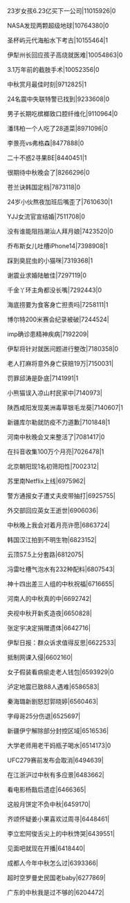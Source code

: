 23岁女孩6.23亿买下一公司|11015926|0

NASA发现两颗超级地球|10764380|0

圣杯屿元代海船水下考古|10155464|1

伊犁州长回应孩子高烧就医难|10054863|0

3.1万年前的截肢手术|10052356|0

中秋赏月最佳时刻|9712825|1

24名震中失联特警已找到|9233608|0

男子长期吃槟榔致口腔纤维化|9110964|0

潘玮柏一个人吃了28道菜|8971096|0

李景亮vs弗格森|8477888|0

二十不惑2寻果BE|8440451|1

很期待中秋晚会了|8266296|0

苍兰诀韩国定档|7873118|0

24岁小伙熬夜加班后嘴歪了|7610630|1

YJJ女流官宣结婚|7511708|0

没有谁能阻挡潮汕人拜月娘|7423520|0

乔布斯女儿吐槽iPhone14|7398908|1

踩到臭屁虫的小猫咪|7319368|1

谢震业求婚陆敏佳|7297119|0

千金丫环主角都没长嘴|7292443|0

海底捞要为食客身亡担责吗|7258111|1

博尔特200米赛会纪录被破|7244524|

imp确诊患精神疾病|7192209|

伊犁将针对就医问题进行整改|7180358|0

老人打麻将意外身亡获赔19万|7150031|

罚罪邱涛是卧底|7141991|1

小熊猫误入凉山村民家中|7140973|

陕西咸阳发现美洲毒草银毛龙葵|7140607|1

新疆库尔勒就防疫不力道歉|7101848|1

河南中秋晚会又来整活了|7081417|0

在抖音收集100万个月亮|7026478|1

北京朝阳现1名初筛阳性|7002312|

苏里南Netflix上线|6975962|

警方通报女子遭丈夫皮带抽打|6925755|

外交部回应英女王逝世|6906036|

中秋晚上我会对着月亮许愿|6863724|

韩国汉江拍到不明生物|6823152|

云顶S7.5上分套路|6812075|

冯雷吐槽气泡水有232种配料|6807543|

神十四出差三人组的中秋祝福|6716655|

河南人的中秋真的中|6692742|

央视中秋开新炙造夜|6650828|

张定宇决定捐赠遗体|6642716|

伊犁日报：群众诉求值得反思|6622533|

抵制网课入侵|6602160|

女子假装看病偷走老人钱包|6593929|0

泸定地震已致88人遇难|6586583|

秦海璐新剧怒怼郭晓婷|6560463|

字母哥25分伤退|6525697|

新疆伊宁解除部分封控区域|6516536|

大学老师用老干妈瓶子喝水|6514173|0

UFC279赛前发布会取消|6494639|

在江浙沪过中秋有多应景|6483662|

看电影杨戬后遗症|6466365|

这般月饼定不负中秋|6459170|

齐颂怀疑姜小果喜欢过周寻|6448461|

李立宏阿俊舌尖上的中秋馋哭|6439551|

见面吧就现在开播|6418440|

成都人今年中秋怎么过|6393366|

超时空罗曼史民国老baby|6277869|

广东的中秋我是过不够的|6204472|

